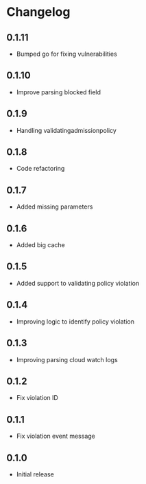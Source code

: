 # Changelog

## 0.1.11
* Bumped go for fixing vulnerabilities

## 0.1.10
* Improve parsing blocked field

## 0.1.9
* Handling validatingadmissionpolicy

## 0.1.8
* Code refactoring

## 0.1.7
* Added missing parameters

## 0.1.6
* Added big cache

## 0.1.5
* Added support to validating policy violation

## 0.1.4
* Improving logic to identify policy violation

## 0.1.3
* Improving parsing cloud watch logs

## 0.1.2
* Fix violation ID

## 0.1.1
* Fix violation event message

## 0.1.0
* Initial release
